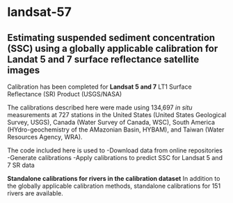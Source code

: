 # landsat-57 #
## Estimating suspended sediment concentration (SSC) using a globally applicable calibration for Landat 5 and 7 surface reflectance satellite images ##

Calibration has been completed for **Landsat 5 and 7** LT1 Surface Reflectance (SR) Product (USGS/NASA)

The calibrations described here were made using 134,697 *in situ* measurements at 727 stations in the United States (United States Geological Survey, USGS), Canada (Water Survey of Canada, WSC), South America (HYdro-geochemistry of the AMazonian Basin, HYBAM), and Taiwan (Water Resources Agency, WRA). 

The code included here is used to 
  -Download data from online repositories
  -Generate calibrations
  -Apply calibrations to predict SSC for Landsat 5 and 7 SR data
  
**Standalone calibrations for rivers in the calibration dataset**
In addition to the globally applicable calibration methods, standalone calibrations for 151 rivers are available.


